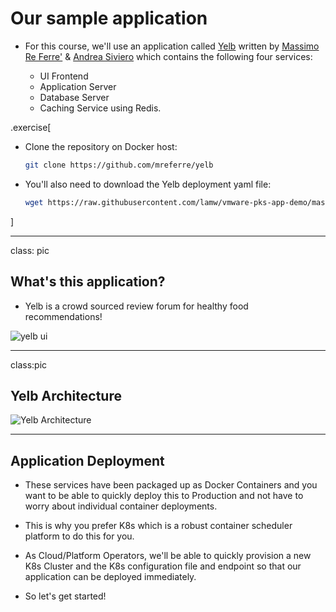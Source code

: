 # Our sample application

- For this course, we'll use an application called [Yelb](http://www.it20.info/2017/07/yelb-yet-another-sample-app/) written by [Massimo Re Ferre'](https://twitter.com/mreferre) & [Andrea Siviero](https://www.linkedin.com/in/andreasiviero/)
  which contains the following four services: 
  
  - UI Frontend
  - Application Server
  - Database Server
  - Caching Service using Redis. 

.exercise[

- Clone the repository on Docker host:
  ```bash
  git clone https://github.com/mreferre/yelb  
  ```

- You'll also need to download the Yelb deployment yaml file:
  ```bash
  wget https://raw.githubusercontent.com/lamw/vmware-pks-app-demo/master/yelb-lb.yaml
  ```

]

---

class: pic

## What's this application?

- Yelb is a crowd sourced review forum for healthy food recommendations!

![yelb ui](images/yelb-ui.png)

---

class:pic

## Yelb Architecture

![Yelb Architecture](images/yelb-architecture.png)

---

## Application Deployment

 - These services have been packaged up as Docker Containers and you want to be able to quickly deploy this to Production and not have to worry about individual container deployments.
 
- This is why you prefer K8s which is a robust container scheduler platform to do this for you.

- As Cloud/Platform Operators, we'll be able to quickly provision a new K8s Cluster and the K8s configuration file and endpoint so that our application can be deployed immediately.

- So let's get started!
